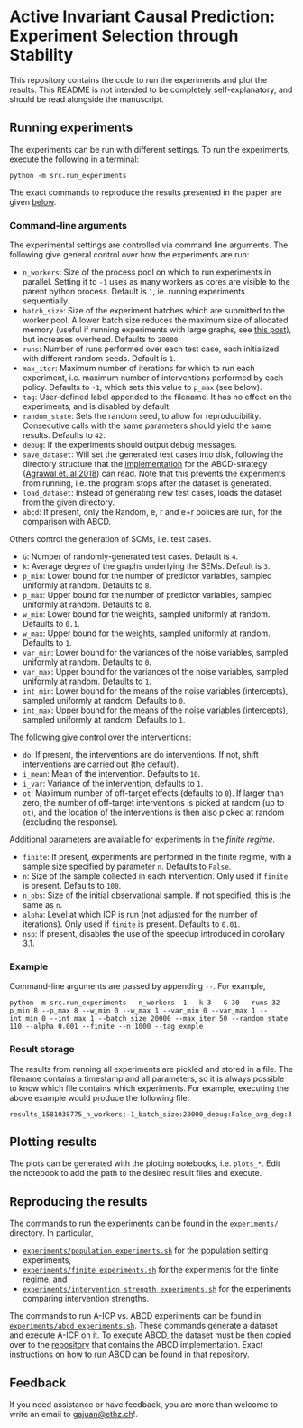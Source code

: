# Active Invariant Causal Prediction: Experiment Selection through Stability

This repository contains the code to run the experiments and plot the results. This README is not intended to be completely self-explanatory, and should be read alongside the manuscript.

## Running experiments

The experiments can be run with different settings. To run the experiments, execute the following in a terminal:

```
python -m src.run_experiments
```

The exact commands to reproduce the results presented in the paper are given [below](#rep).

### Command-line arguments

The experimental settings are controlled via command line arguments. The following give general control over how the experiments are run:

- `n_workers`: Size of the process pool on which to run experiments in parallel. Setting it to `-1` uses as many workers as cores are visible to the parent python process. Default is `1`, ie. running experiments sequentially.
- `batch_size`: Size of the experiment batches which are submitted to the worker pool. A lower batch size reduces the maximum size of allocated memory (useful if running experiments with large graphs, see [this post](https://stackoverflow.com/questions/26520781/multiprocessing-pool-whats-the-difference-between-map-async-and-imap)), but increases overhead. Defaults to `20000`.
- `runs`: Number of runs performed over each test case, each initialized with different random seeds. Default is `1`.
- `max_iter`: Maximum number of iterations for which to run each experiment, i.e. maximum number of interventions performed by each policy. Defaults to `-1`, which sets this value to `p_max` (see below).
- `tag`: User-defined label appended to the filename. It has no effect on the experiments, and is disabled by default.
- `random_state`: Sets the random seed, to allow for reproducibility. Consecutive calls with the same parameters should yield the same results. Defaults to `42`.
- `debug`: If the experiments should output debug messages.
- `save_dataset`: Will set the generated test cases into disk, following the directory structure that the [implementation](https://github.com/juangamella/active_learning) for the ABCD-strategy ([Agrawal et. al 2018](https://arxiv.org/abs/1902.10347)) can read. Note that this prevents the experiments from running, i.e. the program stops after the dataset is generated.
- `load_dataset`: Instead of generating new test cases, loads the dataset from the given directory.
- `abcd`: If present, only the Random, e, r and e+r policies are run, for the comparison with ABCD.

Others control the generation of SCMs, i.e. test cases.

- `G`: Number of randomly-generated test cases. Default is `4`.
- `k`: Average degree of the graphs underlying the SEMs. Default is `3`.
- `p_min`: Lower bound for the number of predictor variables, sampled uniformly at random. Defaults to `8`.
- `p_max`: Upper bound for the number of predictor variables, sampled uniformly at random. Defaults to `8`.
- `w_min`: Lower bound for the weights, sampled uniformly at random. Defaults to `0.1`.
- `w_max`: Upper bound for the weights, sampled uniformly at random. Defaults to `1`.
- `var_min`: Lower bound for the variances of the noise variables, sampled uniformly at random. Defaults to `0`.
- `var_max`: Upper bound for the variances of the noise variables, sampled uniformly at random. Defaults to `1`.
- `int_min`: Lower bound for the means of the noise variables (intercepts), sampled uniformly at random. Defaults to `0`.
- `int_max`: Upper bound for the means of the noise variables (intercepts), sampled uniformly at random. Defaults to `1`.

The following give control over the interventions:
- `do`: If present, the interventions are do interventions. If not, shift interventions are carried out (the default).
- `i_mean`: Mean of the intervention. Defaults to `10`.
- `i_var`: Variance of the intervention, defaults to `1`.
- `ot`: Maximum number of off-target effects (defaults to `0`). If larger than zero, the number of off-target interventions is picked at random (up to `ot`), and the location of the interventions is then also picked at random (excluding the response).

Additional parameters are available for experiments in the *finite regime*.

- `finite`: If present, experiments are performed in the finite regime, with a sample size specified by parameter `n`. Defaults to `False`.
- `n`: Size of the sample collected in each intervention. Only used if `finite` is present. Defaults to `100`.
- `n_obs`: Size of the initial observational sample. If not specified, this is the same as `n`.
- `alpha`: Level at which ICP is run (not adjusted for the number of iterations). Only used if `finite` is present. Defaults to `0.01`.
- `nsp`: If present, disables the use of the speedup introduced in corollary 3.1.

### Example

Command-line arguments are passed by appending `--`. For example,

```
python -m src.run_experiments --n_workers -1 --k 3 --G 30 --runs 32 --p_min 8 --p_max 8 --w_min 0 --w_max 1 --var_min 0 --var_max 1 --int_min 0 --int_max 1 --batch_size 20000 --max_iter 50 --random_state 110 --alpha 0.001 --finite --n 1000 --tag exmple
```

### Result storage

The results from running all experiments are pickled and stored in a file. The filename contains a timestamp and all parameters, so it is always possible to know which file contains which experiments. For example, executing the above example would produce the following file:

```
results_1581038775_n_workers:-1_batch_size:20000_debug:False_avg_deg:3.0_G:30_runs:32_p_min:8_p_max:8_w_min:0.0_w_max:1.0_var_min:0_var_max:1.0_int_min:0.0_int_max:1.0_random_state:110_finite:True_max_iter:50_n:10_alpha:0.001_tag:exmple.pickle
```

## Plotting results

The plots can be generated with the plotting notebooks, i.e. `plots_*`. Edit the notebook to add the path to the desired result files and execute.

## Reproducing the results<a name="rep"></a>

The commands to run the experiments can be found in the `experiments/` directory. In particular,

- [`experiments/population_experiments.sh`](./experiments/population_experiments.sh) for the population setting experiments,
- [`experiments/finite_experiments.sh`](experiments/finite_experiments.sh) for the experiments for the finite regime, and
- [`experiments/intervention_strength_experiments.sh`](experiments/intervention_strength_experiments.sh) for the experiments comparing intervention strengths.

The commands to run A-ICP vs. ABCD experiments can be found in [`experiments/abcd_experiments.sh`](experiments/population_experiments.sh). These commands generate a dataset and execute A-ICP on it. To execute ABCD, the dataset must be then copied over to the [repository](https://github.com/juangamella/active_learning) that contains the ABCD implementation. Exact instructions on how to run ABCD can be found in that repository.

## Feedback

If you need assistance or have feedback, you are more than welcome to write an email to [gajuan@ethz.ch](mailto:gajuan@ethz.ch)!.
